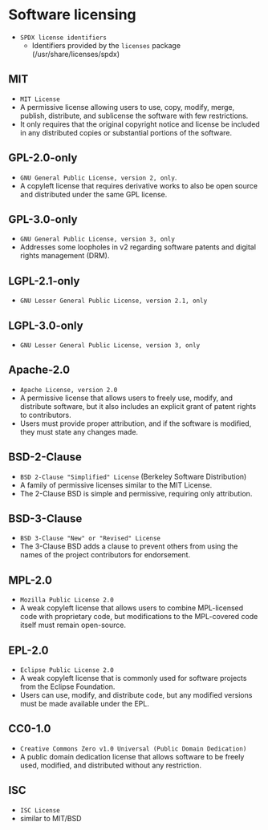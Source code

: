# Software licensing

- `SPDX license identifiers`
  - Identifiers provided by the `licenses` package (/usr/share/licenses/spdx)

## MIT

- `MIT License`
- A permissive license allowing users to use, copy, modify, merge, publish, distribute, and sublicense the software with few restrictions.
- It only requires that the original copyright notice and license be included in any distributed copies or substantial portions of the software.

## GPL-2.0-only

- `GNU General Public License, version 2, only`.
- A copyleft license that requires derivative works to also be open source and distributed under the same GPL license.

## GPL-3.0-only

- `GNU General Public License, version 3, only`
- Addresses some loopholes in v2 regarding software patents and digital rights management (DRM).

## LGPL-2.1-only

- `GNU Lesser General Public License, version 2.1, only`

## LGPL-3.0-only

- `GNU Lesser General Public License, version 3, only`

## Apache-2.0

- `Apache License, version 2.0`
- A permissive license that allows users to freely use, modify, and distribute software, but it also includes an explicit grant of patent rights to contributors.
- Users must provide proper attribution, and if the software is modified, they must state any changes made.

## BSD-2-Clause

- `BSD 2-Clause "Simplified" License` (Berkeley Software Distribution)
- A family of permissive licenses similar to the MIT License.
- The 2-Clause BSD is simple and permissive, requiring only attribution.

## BSD-3-Clause

- `BSD 3-Clause "New" or "Revised" License`
- The 3-Clause BSD adds a clause to prevent others from using the names of the project contributors for endorsement.

## MPL-2.0

- `Mozilla Public License 2.0`
- A weak copyleft license that allows users to combine MPL-licensed code with proprietary code, but modifications to the MPL-covered code itself must remain open-source.

## EPL-2.0

- `Eclipse Public License 2.0`
- A weak copyleft license that is commonly used for software projects from the Eclipse Foundation.
- Users can use, modify, and distribute code, but any modified versions must be made available under the EPL.

## CC0-1.0

- `Creative Commons Zero v1.0 Universal (Public Domain Dedication)`
- A public domain dedication license that allows software to be freely used, modified, and distributed without any restriction.

## ISC

- `ISC License`
- similar to MIT/BSD
